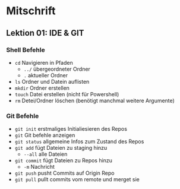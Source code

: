 # Mitschrift

## Lektion 01: IDE & GIT

### Shell Befehle

- `cd` Navigieren in Pfaden 
  - `../` übergeordneter Ordner
  - `.` aktueller Ordner
- `ls` Ordner und Datein auflisten 
- `mkdir` Ordner erstellen
- `touch` Datei erstellen (nicht für Powershell)
- `rm` Detei/Ordner löschen (benötigt manchmal weitere Argumente)

### Git Befehle

- `git init` erstmaliges Initialiesieren des Repos
- `git` Git befehle anzeigen
- `git status` allgemeine Infos zum Zustand des Repos
- `git add` fügt Dateien zu staging hinzu
  - `--all` alle Dateien
- `git commit` fügt Dateien zu Repos hinzu
  - `-m` Nachricht
- `git push` pusht Commits auf Origin Repo
- `git pull` pullt commits vom remote und merget sie
